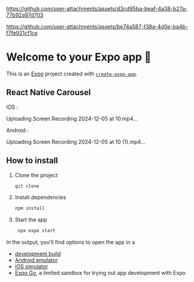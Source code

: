 
https://github.com/user-attachments/assets/d3cd95ba-beaf-4a38-b27a-77b92a97d703

https://github.com/user-attachments/assets/be74a587-f38a-4d0e-ba4b-f7fe921cf1ce
# Welcome to your Expo app 👋

This is an [Expo](https://expo.dev) project created with [`create-expo-app`](https://www.npmjs.com/package/create-expo-app).

## React Native Carousel
   IOS :
   
   Uploading Screen Recording 2024-12-05 at 10.mp4…

   Android : 
   
   Uploading Screen Recording 2024-12-05 at 10 (1).mp4…


## How to install

1. Clone the project 
   ```bash
   git clone
   ```
3. Install dependencies

   ```bash
   npm install
   ```

4. Start the app

   ```bash
    npx expo start
   ```

In the output, you'll find options to open the app in a

- [development build](https://docs.expo.dev/develop/development-builds/introduction/)
- [Android emulator](https://docs.expo.dev/workflow/android-studio-emulator/)
- [iOS simulator](https://docs.expo.dev/workflow/ios-simulator/)
- [Expo Go](https://expo.dev/go), a limited sandbox for trying out app development with Expo





